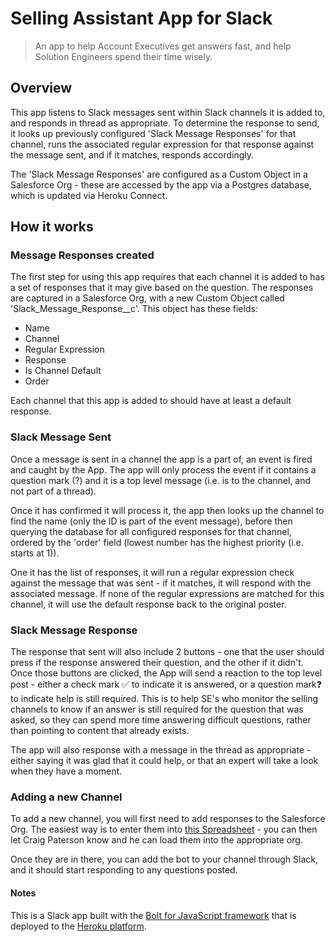 # Selling Assistant App for Slack

> An app to help Account Executives get answers fast, and help Solution Engineers spend their time wisely.

## Overview

This app listens to Slack messages sent within Slack channels it is added to, and responds in thread as appropriate. To determine the response to send, it looks up previously configured 'Slack Message Responses' for that channel, runs the associated regular expression for that response against the message sent, and if it matches, responds accordingly.

The 'Slack Message Responses' are configured as a Custom Object in a Salesforce Org - these are accessed by the app via a Postgres database, which is updated via Heroku Connect.

## How it works

### Message Responses created

The first step for using this app requires that each channel it is added to has a set of responses that it may give based on the question. The responses are captured in a Salesforce Org, with a new Custom Object called 'Slack_Message_Response__c'. 
This object has these fields:
- Name
- Channel
- Regular Expression
- Response
- Is Channel Default
- Order

Each channel that this app is added to should have at least a default response. 

### Slack Message Sent

Once a message is sent in a channel the app is a part of, an event is fired and caught by the App. The app will only process the event if it contains a question mark (?) and it is a top level message (i.e. is to the channel, and not part of a thread). 

Once it has confirmed it will process it, the app then looks up the channel to find the name (only the ID is part of the event message), before then querying the database for all configured responses for that channel, ordered by the 'order' field (lowest number has the highest priority (i.e. starts at 1)).

One it has the list of responses, it will run a regular expression check against the message that was sent - if it matches, it will respond with the associated message. If none of the regular expressions are matched for this channel, it will use the default response back to the original poster.


### Slack Message Response

The response that sent will also include 2 buttons - one that the user should press if the response answered their question, and the other if it didn't. Once those buttons are clicked, the App will send a reaction to the top level post - either a check mark ✅ to indicate it is answered, or a question mark❓ to indicate help is still required. This is to help SE's who monitor the selling channels to know if an answer is still required for the question that was asked, so they can spend more time answering difficult questions, rather than pointing to content that already exists.

The app will also response with a message in the thread as appropriate - either saying it was glad that it could help, or that an expert will take a look when they have a moment.

### Adding a new Channel

To add a new channel, you will first need to add responses to the Salesforce Org. The easiest way is to enter them into [this Spreadsheet][3] - you can then let Craig Paterson know and he can load them into the appropriate org.

Once they are in there, you can add the bot to your channel through Slack, and it should start responding to any questions posted. 






#### Notes
This is a Slack app built with the [Bolt for JavaScript framework][1] that is deployed to the [Heroku platform][2].

[1]: https://slack.dev/bolt-js/
[2]: https://heroku.com/
[3]: https://docs.google.com/spreadsheets/d/1euE3hOFdM6R2rd57g3Gjo_b-oewtctE_LcPvOrMn3Z0/edit#gid=0
